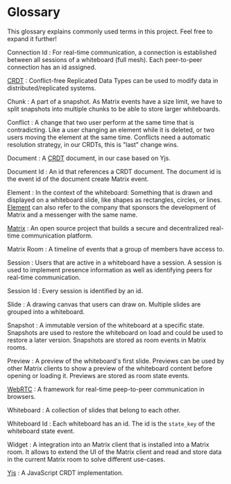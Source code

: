 # Glossary

This glossary explains commonly used terms in this project.
Feel free to expand it further!

Connection Id
: For real-time communication, a connection is established between all sessions of a whiteboard (full mesh).
Each peer-to-peer connection has an id assigned.

[CRDT](https://crdt.tech/)
: Conflict-free Replicated Data Types can be used to modify data in distributed/replicated systems.

Chunk
: A part of a snapshot.
As Matrix events have a size limit, we have to split snapshots into multiple chunks to be able to store larger whiteboards.

Conflict
: A change that two user perform at the same time that is contradicting.
Like a user changing an element while it is deleted, or two users moving the element at the same time.
Conflicts need a automatic resolution strategy, in our CRDTs, this is "last" change wins.

Document
: A [CRDT](https://crdt.tech/) document, in our case based on Yjs.

Document Id
: An id that references a CRDT document. The document id is the event id of the document create Matrix event.

Element
: In the context of the whiteboard:
Something that is drawn and displayed on a whiteboard slide, like shapes as rectangles, circles, or lines.
[Element](https://element.io/) can also refer to the company that sponsors the development of Matrix and a messenger with the same name.

[Matrix](https://matrix.org/)
: An open source project that builds a secure and decentralized real-time communication platform.

Matrix Room
: A timeline of events that a group of members have access to.

Session
: Users that are active in a whiteboard have a session.
A session is used to implement presence information as well as identifying peers for real-time communication.

Session Id
: Every session is identified by an id.

Slide
: A drawing canvas that users can draw on. Multiple slides are grouped into a whiteboard.

Snapshot
: A immutable version of the whiteboard at a specific state.
Snapshots are used to restore the whiteboard on load and could be used to restore a later version.
Snapshots are stored as room events in Matrix rooms.

Preview
: A preview of the whiteboard's first slide.
Previews can be used by other Matrix clients to show a preview of the whiteboard content before opening or loading it. Previews are stored as room state events.

[WebRTC](https://developer.mozilla.org/en-US/docs/Web/API/WebRTC_API)
: A framework for real-time peep-to-peer communication in browsers.

Whiteboard
: A collection of slides that belong to each other.

Whiteboard Id
: Each whiteboard has an id.
The id is the `state_key` of the whiteboard state event.

Widget
: A integration into an Matrix client that is installed into a Matrix room.
It allows to extend the UI of the Matrix client and read and store data in the current Matrix room to solve different use-cases.

[Yjs](https://yjs.dev/)
: A JavaScript CRDT implementation.
